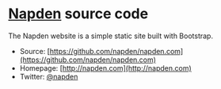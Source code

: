 # [Napden](http://napden.com) source code

The Napden website is a simple static site built with Bootstrap.

* Source: [https://github.com/napden/napden.com](https://github.com/napden/napden.com)
* Homepage: [http://napden.com](http://napden.com)
* Twitter: [@napden](http://twitter.com/napden)
